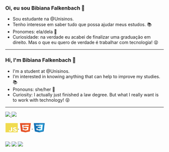 ### Oi, eu sou Bibiana Falkenbach 👋

- Sou estudante na @Unisinos. 
- Tenho interesse em saber tudo que possa ajudar meus estudos. 📚
- Pronomes: ela/dela 🌈
- Curiosidade: na verdade eu acabei de finalizar uma graduação em direito. Mas o que eu quero de verdade é trabalhar com tecnologia! 😝

---

### Hi, I'm Bibiana Falkenbach 👋

- I'm a student at @Unisinos.
- I’m interested in knowing anything that can help to improve my studies. 📚
- Pronouns: she/her 🌈
- Curiosity: I actually just finished a law degree. But what I really want is to work with technology! 😝

---

<div>
  <a href="https://github.com/falkenbach-github">
  <img height="180em" src="https://github-readme-stats.vercel.app/api?username=bifalken&show_icons=true&theme=tokyonight&include_all_commits=true&count_private=true"/>
  <img height="150em" src="https://github-readme-stats.vercel.app/api/top-langs/?username=bifalken&layout=compact&langs_count=7&theme=tokyonight"/>
</div>
<div style="display: inline_block"><br>
  <img align="center" alt="Falk-Js" height="30" width="40" src="https://raw.githubusercontent.com/devicons/devicon/master/icons/javascript/javascript-plain.svg">
  <img align="center" alt="Falk-HTML" height="30" width="40" src="https://raw.githubusercontent.com/devicons/devicon/master/icons/html5/html5-original.svg">
  <img align="center" alt="Falk-CSS" height="30" width="40" src="https://raw.githubusercontent.com/devicons/devicon/master/icons/css3/css3-original.svg">
</div>
  
  ##
 
<div> 
  <a href="https://t.me/bibianafalkenbach" target="_blank"><img src="https://img.shields.io/badge/Telegram-2CA5E0?style=for-the-badge&logo=telegram&logoColor=white"></a>
  <a href="https://www.linkedin.com/in/bibiana-falkenbach" target="_blank"><img src="https://img.shields.io/badge/-LinkedIn-%230077B5?style=for-the-badge&logo=linkedin&logoColor=white" target="_blank"></a> 
  <a href = "mailto:falkenbachbibiana@gmail.com"><img src="https://img.shields.io/badge/-Gmail-%23333?style=for-the-badge&logo=gmail&logoColor=white" target="_blank"></a>
 
</div>
